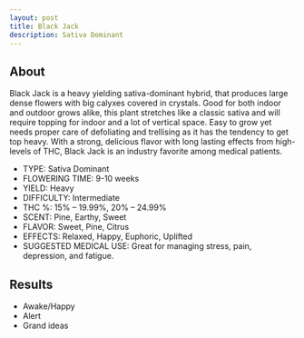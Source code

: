 ```yaml
---
layout: post
title: Black Jack
description: Sativa Dominant
---
```

## About

Black Jack is a heavy yielding sativa-dominant hybrid, that produces large dense flowers with big calyxes covered in crystals. Good for both indoor and outdoor grows alike, this plant stretches like a classic sativa and will require topping for indoor and a lot of vertical space. Easy to grow yet needs proper care of defoliating and trellising as it has the tendency to get top heavy. With a strong, delicious flavor with long lasting effects from high-levels of THC, Black Jack is an industry favorite among medical patients.

* TYPE: Sativa Dominant
* FLOWERING TIME: 9-10 weeks
* YIELD: Heavy
* DIFFICULTY: Intermediate
* THC %: 15% – 19.99%, 20% – 24.99%
* SCENT: Pine, Earthy, Sweet
* FLAVOR: Sweet, Pine, Citrus
* EFFECTS: Relaxed, Happy, Euphoric, Uplifted
* SUGGESTED MEDICAL USE: Great for managing stress, pain, depression, and fatigue.

## Results

* Awake/Happy
* Alert
* Grand ideas
